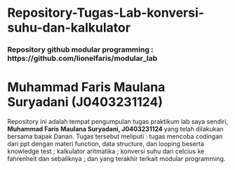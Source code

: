 # Repository-Tugas-Lab-konversi-suhu-dan-kalkulator
<h3> <b>Repository github modular programming </b> : https://github.com/lionelfaris/modular_lab </h3>
<h1> Muhammad Faris Maulana Suryadani (J0403231124) </h1>
<p> Repository ini adalah tempat pengumpulan tugas praktikum lab saya sendiri, <b>Muhammad Faris Maulana Suryadani, J0403231124 </b> yang telah dilakukan bersama bapak Danan.  Tugas tersebut meliputi : tugas mencoba codingan dari ppt dengan materi function, data structure, dan looping beserta knowledge test ; kalkulator aritmatika ; konversi suhu dari celcius ke fahrenheit dan sebaliknya ; dan yang terakhir terkait modular programming. </p>
